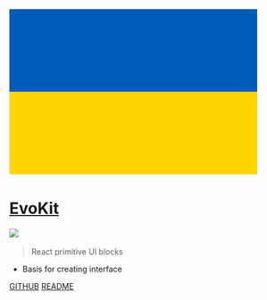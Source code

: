 <!-- _coverpage.md -->

![logo](docs/_media/logo.svg?ua)

# [EvoKit](/)

[![](https://img.shields.io/npm/v/evokit.svg?style=flat-square&colorB=blue)](https://www.npmjs.com/package/evokit)

> React primitive UI blocks

* Basis for creating interface

[GITHUB](https://github.com/docccdev/evokit)
[README](/docs/getting-started/introduction.md)
